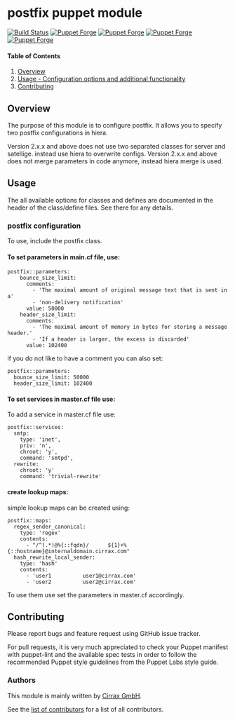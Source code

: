 # postfix puppet module

[![Build Status](https://travis-ci.org/cirrax/puppet-postfix.svg?branch=master)](https://travis-ci.org/cirrax/puppet-postfix)
[![Puppet Forge](https://img.shields.io/puppetforge/v/cirrax/postfix.svg?style=flat-square)](https://forge.puppetlabs.com/cirrax/postfix)
[![Puppet Forge](https://img.shields.io/puppetforge/dt/cirrax/postfix.svg?style=flat-square)](https://forge.puppet.com/cirrax/postfix)
[![Puppet Forge](https://img.shields.io/puppetforge/e/cirrax/postfix.svg?style=flat-square)](https://forge.puppet.com/cirrax/postfix)
[![Puppet Forge](https://img.shields.io/puppetforge/f/cirrax/postfix.svg?style=flat-square)](https://forge.puppet.com/cirrax/postfix)

#### Table of Contents

1. [Overview](#overview)
1. [Usage - Configuration options and additional functionality](#usage)
1. [Contributing](#contributing)


## Overview

The purpose of this module is to configure postfix. It allows you to specify two postfix configurations in hiera. 

Version 2.x.x and above does not use two separated classes for server and satellige. instead use hiera to overwrite configs.
Version 2.x.x and above does not merge parameters in code anymore, instead hiera merge is used.

## Usage

The all available options for classes and defines are documented in the header of the class/define files. See there for any details.

### postfix configuration
To use, include the postfix class.


#### To set parameters in main.cf file, use:

    postfix::parameters: 
        bounce_size_limit:
          comments:
            - 'The maximal amount of original message text that is sent in a'
            - 'non-delivery notification'
          value: 50000
        header_size_limit:
          comments:
            - 'The maximal amount of memory in bytes for storing a message header.'
            - 'If a header is larger, the excess is discarded'
          value: 102400
      
if you do not like to have a comment you can also set:
  
    postfix::parameters:
      bounce_size_limit: 50000
      header_size_limit: 102400
  
#### To set services in master.cf file use:

To add a service in master.cf file use:

    postfix::services:
      smtp:
        type: 'inet',
        priv: 'n',
        chroot: 'y',
        command: 'smtpd',
      rewrite:
        chroot: 'y'
        command: 'trivial-rewrite'

#### create lookup maps:

simple lookup maps can be created using:

    postfix::maps:
      regex_sender_canonical:
        type: 'regex'
        contents:
          - "/^(.*)@%{::fqdn}/      ${1}+%{::hostname}@internaldomain.cirrax.com"
      hash_rewrite_local_sender:
        type: 'hash'
        contents:
          - 'user1          user1@cirrax.com'
          - 'user2          user2@cirrax.com'

To use them use set the parameters in master.cf accordingly.

## Contributing

Please report bugs and feature request using GitHub issue tracker.

For pull requests, it is very much appreciated to check your Puppet manifest with puppet-lint
and the available spec tests  in order to follow the recommended Puppet style guidelines
from the Puppet Labs style guide.


### Authors

This module is mainly written by [Cirrax GmbH](https://cirrax.com).

See the [list of contributors](https://github.com/cirrax/puppet-postfix/graphs/contributors)
for a list of all contributors.
